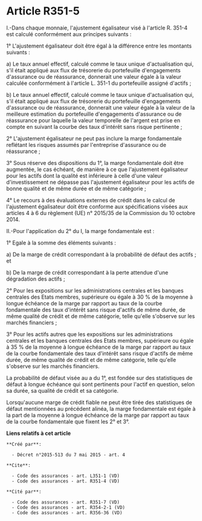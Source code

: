 # Article R351-5

I.-Dans chaque monnaie, l'ajustement égalisateur visé à l'article R. 351-4 est calculé conformément aux principes suivants : 

1° L'ajustement égalisateur doit être égal à la différence entre les montants suivants : 

a) Le taux annuel effectif, calculé comme le taux unique d'actualisation qui, s'il était appliqué aux flux de trésorerie du
portefeuille d'engagements d'assurance ou de réassurance, donnerait une valeur égale à la valeur calculée conformément à
l'article L. 351-1 du portefeuille assigné d'actifs ; 

b) Le taux annuel effectif, calculé comme le taux unique d'actualisation qui, s'il était appliqué aux flux de trésorerie du
portefeuille d'engagements d'assurance ou de réassurance, donnerait une valeur égale à la valeur de la meilleure estimation
du portefeuille d'engagements d'assurance ou de réassurance pour laquelle la valeur temporelle de l'argent est prise en
compte en suivant la courbe des taux d'intérêt sans risque pertinente ; 

2° L'ajustement égalisateur ne peut pas inclure la marge fondamentale reflétant les risques assumés par l'entreprise
d'assurance ou de réassurance ; 

3° Sous réserve des dispositions du 1°, la marge fondamentale doit être augmentée, le cas échéant, de manière à ce que
l'ajustement égalisateur pour les actifs dont la qualité est inférieure à celle d'une valeur d'investissement ne dépasse pas
l'ajustement égalisateur pour les actifs de bonne qualité et de même durée et de même catégorie ; 

4° Le recours à des évaluations externes de crédit dans le calcul de l'ajustement égalisateur doit être conforme aux
spécifications visées aux articles 4 à 6 du règlement (UE) n° 2015/35 de la Commission du 10 octobre 2014. 

II.-Pour l'application du 2° du I, la marge fondamentale est : 

1° Egale à la somme des éléments suivants : 

a) De la marge de crédit correspondant à la probabilité de défaut des actifs ; et 

b) De la marge de crédit correspondant à la perte attendue d'une dégradation des actifs ; 

2° Pour les expositions sur les administrations centrales et les banques centrales des Etats membres, supérieure ou égale à
30 % de la moyenne à longue échéance de la marge par rapport au taux de la courbe fondamentale des taux d'intérêt sans risque
d'actifs de même durée, de même qualité de crédit et de même catégorie, telle qu'elle s'observe sur les marchés financiers ; 

3° Pour les actifs autres que les expositions sur les administrations centrales et les banques centrales des Etats membres,
supérieure ou égale à 35 % de la moyenne à longue échéance de la marge par rapport au taux de la courbe fondamentale des taux
d'intérêt sans risque d'actifs de même durée, de même qualité de crédit et de même catégorie, telle qu'elle s'observe sur les
marchés financiers. 

La probabilité de défaut visée au a du 1°, est fondée sur des statistiques de défaut à longue échéance qui sont pertinents
pour l'actif en question, selon sa durée, sa qualité de crédit et sa catégorie. 

Lorsqu'aucune marge de crédit fiable ne peut être tirée des statistiques de défaut mentionnées au précédent alinéa, la marge
fondamentale est égale à la part de la moyenne à longue échéance de la marge par rapport au taux de la courbe fondamentale
que fixent les 2° et 3°.

**Liens relatifs à cet article**

	**Créé par**:

	  - Décret n°2015-513 du 7 mai 2015 - art. 4

	**Cite**:

	  - Code des assurances - art. L351-1 (VD)
	  - Code des assurances - art. R351-4 (VD)

	**Cité par**:

	  - Code des assurances - art. R351-7 (VD)
	  - Code des assurances - art. R354-2-1 (VD)
	  - Code des assurances - art. R356-36 (VD)
